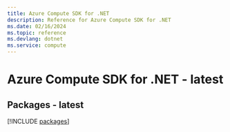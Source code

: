 ```yaml
---
title: Azure Compute SDK for .NET
description: Reference for Azure Compute SDK for .NET
ms.date: 02/16/2024
ms.topic: reference
ms.devlang: dotnet
ms.service: compute
---
```

# Azure Compute SDK for .NET - latest
## Packages - latest
[!INCLUDE [packages](compute-index.md)]